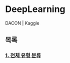 # DeepLearning
DACON | Kaggle
## 목록
### [1. 천체 유형 분류](https://github.com/KaJaeHyeob/DeepLearning/tree/master/Dacon_star#%EA%B3%BC%ED%95%99-%EC%9B%94%EA%B0%84-%EB%8D%B0%EC%9D%B4%EC%BD%98-2-%EC%B2%9C%EC%B2%B4-%EC%9C%A0%ED%98%95-%EB%B6%84%EB%A5%98-%EB%8C%80%ED%9A%8C)
